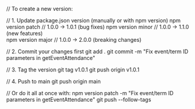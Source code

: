 // To create a new version:

// 1. Update package.json version (manually or with npm version)
npm version patch    // 1.0.0 -> 1.0.1 (bug fixes)
npm version minor    // 1.0.0 -> 1.1.0 (new features)  
npm version major    // 1.0.0 -> 2.0.0 (breaking changes)

// 2. Commit your changes first
git add .
git commit -m "Fix event/term ID parameters in getEventAttendance"

// 3. Tag the version
git tag v1.0.1
git push origin v1.0.1

// 4. Push to main
git push origin main

// Or do it all at once with:
npm version patch -m "Fix event/term ID parameters in getEventAttendance"
git push --follow-tags